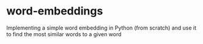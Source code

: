 # word-embeddings
Implementing a simple word embedding in Python (from scratch) and use it to find the most similar words to a given word
